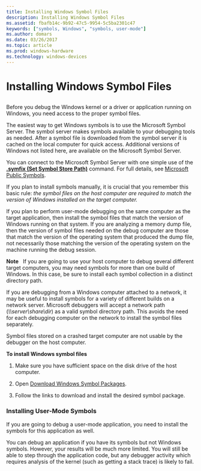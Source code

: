 ```yaml
---
title: Installing Windows Symbol Files
description: Installing Windows Symbol Files
ms.assetid: fbafb14c-9b92-47c5-9954-5c5ba2301c47
keywords: ["symbols, Windows", "symbols, user-mode"]
ms.author: domars
ms.date: 03/26/2017
ms.topic: article
ms.prod: windows-hardware
ms.technology: windows-devices
---
```


# Installing Windows Symbol Files


## <span id="ddk_installing_windows_symbol_files_dbg"></span><span id="DDK_INSTALLING_WINDOWS_SYMBOL_FILES_DBG"></span>


Before you debug the Windows kernel or a driver or application running on Windows, you need access to the proper symbol files.

The easiest way to get Windows symbols is to use the Microsoft Symbol Server. The symbol server makes symbols available to your debugging tools as needed. After a symbol file is downloaded from the symbol server it is cached on the local computer for quick access. Additional versions of Windows not listed here, are available on the Microsoft Symbol Server. 

You can connect to the Microsoft Symbol Server with one simple use of the [**.symfix (Set Symbol Store Path)**](-symfix--set-symbol-store-path-.md) command. For full details, see [Microsoft Public Symbols](microsoft-public-symbols.md).

If you plan to install symbols manually, it is crucial that you remember this basic rule: *the symbol files on the host computer are required to match the version of Windows installed on the target computer.*  

If you plan to perform user-mode debugging on the same computer as the target application, then install the symbol files that match the version of Windows running on that system. If you are analyzing a memory dump file, then the version of symbol files needed on the debug computer are those that match the version of the operating system that produced the dump file, not necessarily those matching the version of the operating system on the machine running the debug session.

**Note**   If you are going to use your host computer to debug several different target computers, you may need symbols for more than one build of Windows. In this case, be sure to install each symbol collection in a distinct directory path.


If you are debugging from a Windows computer attached to a network, it may be useful to install symbols for a variety of different builds on a network server. Microsoft debuggers will accept a network path (*\\\\server\\share\\dir*) as a valid symbol directory path. This avoids the need for each debugging computer on the network to install the symbol files separately.

Symbol files stored on a crashed target computer are not usable by the debugger on the host computer.

**To install Windows symbol files**

1.  Make sure you have sufficient space on the disk drive of the host computer.

2.  Open [Download Windows Symbol Packages](http://go.microsoft.com/fwlink/p/?linkid=17363).

3.  Follow the links to download and install the desired symbol package.


### <span id="installing_user_mode_symbols"></span><span id="INSTALLING_USER_MODE_SYMBOLS"></span>Installing User-Mode Symbols

If you are going to debug a user-mode application, you need to install the symbols for this application as well.

You can debug an application if you have its symbols but not Windows symbols. However, your results will be much more limited. You will still be able to step through the application code, but any debugger activity which requires analysis of the kernel (such as getting a stack trace) is likely to fail.

 

 





